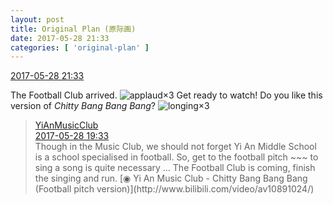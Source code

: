 ```yaml
---
layout: post
title: Original Plan (原际画)
date: 2017-05-28 21:33
categories: [ 'original-plan' ]
---
```


<div class="weibo-info">
  <a href="http://weibo.com/5626539553/F5f1f5TW8">2017-05-28 21:33</a>
</div>

The Football Club arrived. ![applaud](http://img.t.sinajs.cn/t4/appstyle/expression/ext/normal/36/gza_org.gif)×3 Get ready to watch! Do you like this version of *Chitty Bang Bang Bang*? ![longing](http://img.t.sinajs.cn/t4/appstyle/expression/ext/normal/37/moren_chongjing_org.png)×3

<!-- more -->

> <div class="weibo-post-name">
>   <a href="http://weibo.com/u/6094546964">YiAnMusicClub</a>
> </div>
> <div class="weibo-info">
>   <a href="http://weibo.com/6094546964/F5eeA88Mf">2017-05-28 19:33</a>
> </div>
> Though in the Music Club, we should not forget Yi An Middle School is a school specialised in football. So, get to the football pitch ~~~ to sing a song is quite necessary … The Football Club is coming, finish the singing and run. [◉ Yi An Music Club - Chitty Bang Bang Bang (Football pitch version)](http://www.bilibili.com/video/av10891024/)
